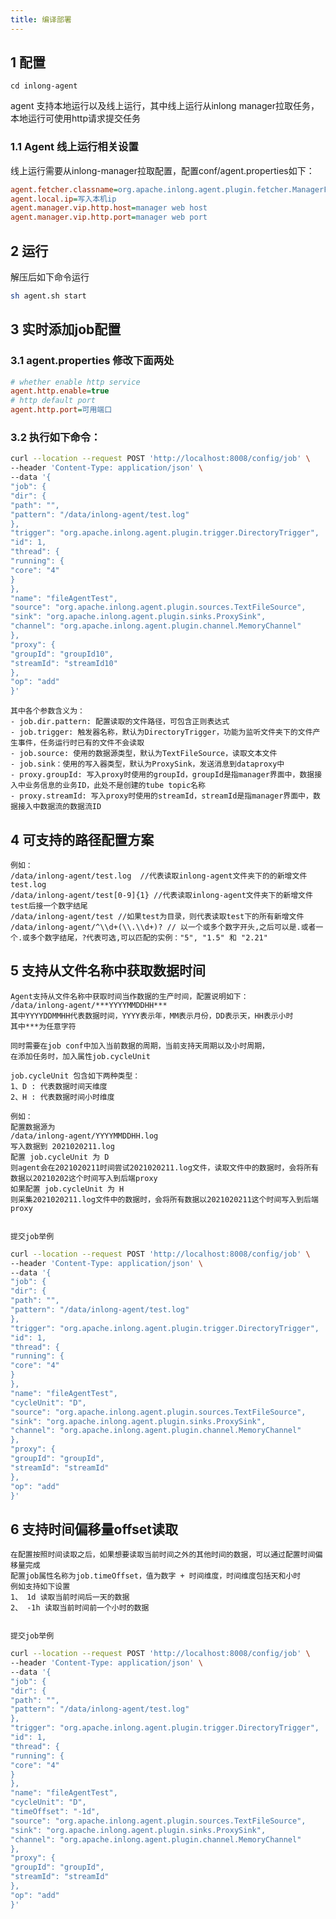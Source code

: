 ```yaml
---
title: 编译部署
---
```


## 1 配置
```
cd inlong-agent
```

agent 支持本地运行以及线上运行，其中线上运行从inlong manager拉取任务，本地运行可使用http请求提交任务

### 1.1 Agent 线上运行相关设置

线上运行需要从inlong-manager拉取配置，配置conf/agent.properties如下：
```ini
agent.fetcher.classname=org.apache.inlong.agent.plugin.fetcher.ManagerFetcher (设置任务获取的类名，默认为ManagerFetcher）
agent.local.ip=写入本机ip
agent.manager.vip.http.host=manager web host
agent.manager.vip.http.port=manager web port
```

## 2 运行

解压后如下命令运行
```bash
sh agent.sh start
```

## 3 实时添加job配置

### 3.1 agent.properties 修改下面两处

```ini
# whether enable http service
agent.http.enable=true
# http default port
agent.http.port=可用端口
```

### 3.2 执行如下命令：

```bash
curl --location --request POST 'http://localhost:8008/config/job' \
--header 'Content-Type: application/json' \
--data '{
"job": {
"dir": {
"path": "",
"pattern": "/data/inlong-agent/test.log"
},
"trigger": "org.apache.inlong.agent.plugin.trigger.DirectoryTrigger",
"id": 1,
"thread": {
"running": {
"core": "4"
}
},
"name": "fileAgentTest",
"source": "org.apache.inlong.agent.plugin.sources.TextFileSource",
"sink": "org.apache.inlong.agent.plugin.sinks.ProxySink",
"channel": "org.apache.inlong.agent.plugin.channel.MemoryChannel"
},
"proxy": {
"groupId": "groupId10",
"streamId": "streamId10"
},
"op": "add"
}'
```

    其中各个参数含义为：
    - job.dir.pattern: 配置读取的文件路径，可包含正则表达式
    - job.trigger: 触发器名称，默认为DirectoryTrigger，功能为监听文件夹下的文件产生事件，任务运行时已有的文件不会读取
    - job.source: 使用的数据源类型，默认为TextFileSource，读取文本文件
    - job.sink：使用的写入器类型，默认为ProxySink，发送消息到dataproxy中
    - proxy.groupId: 写入proxy时使用的groupId，groupId是指manager界面中，数据接入中业务信息的业务ID，此处不是创建的tube topic名称
    - proxy.streamId: 写入proxy时使用的streamId，streamId是指manager界面中，数据接入中数据流的数据流ID

## 4 可支持的路径配置方案

    例如：
    /data/inlong-agent/test.log  //代表读取inlong-agent文件夹下的的新增文件test.log
    /data/inlong-agent/test[0-9]{1} //代表读取inlong-agent文件夹下的新增文件test后接一个数字结尾
    /data/inlong-agent/test //如果test为目录，则代表读取test下的所有新增文件
    /data/inlong-agent/^\\d+(\\.\\d+)? // 以一个或多个数字开头,之后可以是.或者一个.或多个数字结尾，?代表可选,可以匹配的实例："5", "1.5" 和 "2.21"


## 5 支持从文件名称中获取数据时间

    Agent支持从文件名称中获取时间当作数据的生产时间，配置说明如下：
    /data/inlong-agent/***YYYYMMDDHH***
    其中YYYYDDMMHH代表数据时间，YYYY表示年，MM表示月份，DD表示天，HH表示小时
    其中***为任意字符

    同时需要在job conf中加入当前数据的周期，当前支持天周期以及小时周期，
    在添加任务时，加入属性job.cycleUnit
    
    job.cycleUnit 包含如下两种类型：
    1、D : 代表数据时间天维度
    2、H : 代表数据时间小时维度

    例如：
    配置数据源为
    /data/inlong-agent/YYYYMMDDHH.log
    写入数据到 2021020211.log
    配置 job.cycleUnit 为 D
    则agent会在2021020211时间尝试2021020211.log文件，读取文件中的数据时，会将所有数据以20210202这个时间写入到后端proxy
    如果配置 job.cycleUnit 为 H
    则采集2021020211.log文件中的数据时，会将所有数据以2021020211这个时间写入到后端proxy

    
    提交job举例
```bash
curl --location --request POST 'http://localhost:8008/config/job' \
--header 'Content-Type: application/json' \
--data '{
"job": {
"dir": {
"path": "",
"pattern": "/data/inlong-agent/test.log"
},
"trigger": "org.apache.inlong.agent.plugin.trigger.DirectoryTrigger",
"id": 1,
"thread": {
"running": {
"core": "4"
}
},
"name": "fileAgentTest",
"cycleUnit": "D",
"source": "org.apache.inlong.agent.plugin.sources.TextFileSource",
"sink": "org.apache.inlong.agent.plugin.sinks.ProxySink",
"channel": "org.apache.inlong.agent.plugin.channel.MemoryChannel"
},
"proxy": {
"groupId": "groupId",
"streamId": "streamId"
},
"op": "add"
}'
```


## 6 支持时间偏移量offset读取

    在配置按照时间读取之后，如果想要读取当前时间之外的其他时间的数据，可以通过配置时间偏移量完成
    配置job属性名称为job.timeOffset，值为数字 + 时间维度，时间维度包括天和小时
    例如支持如下设置
    1、 1d 读取当前时间后一天的数据 
    2、 -1h 读取当前时间前一个小时的数据


    提交job举例
```bash
curl --location --request POST 'http://localhost:8008/config/job' \
--header 'Content-Type: application/json' \
--data '{
"job": {
"dir": {
"path": "",
"pattern": "/data/inlong-agent/test.log"
},
"trigger": "org.apache.inlong.agent.plugin.trigger.DirectoryTrigger",
"id": 1,
"thread": {
"running": {
"core": "4"
}
},
"name": "fileAgentTest",
"cycleUnit": "D",
"timeOffset": "-1d",
"source": "org.apache.inlong.agent.plugin.sources.TextFileSource",
"sink": "org.apache.inlong.agent.plugin.sinks.ProxySink",
"channel": "org.apache.inlong.agent.plugin.channel.MemoryChannel"
},
"proxy": {
"groupId": "groupId",
"streamId": "streamId"
},
"op": "add"
}'
```